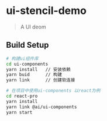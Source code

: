# ui-stencil-demo

> A UI deom

## Build Setup

``` bash
# 构建ui组件库
cd ui-components
yarn install   // 安装依赖
yarn buid      // 构建
yarn link      // 创建软连接

# 在项目中使用ui-components 以react为例
cd react-pro
yarn install
yarn link @ai/ui-components
yarn start
```
